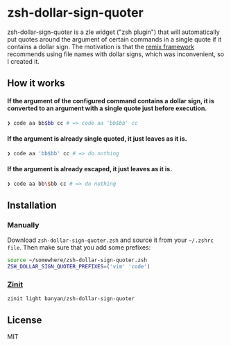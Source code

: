 # zsh-dollar-sign-quoter

zsh-dollar-sign-quoter is a zle widget ("zsh plugin") that will automatically put quotes around the argument of certain commands in a single quote if it contains a dollar sign.
The motivation is that the [remix framework](https://remix.run/docs/en/v1/api/conventions#route-file-conventions) recommends using file names with dollar signs, which was inconvenient, so I created it.

## How it works

#### If the argument of the configured command contains a dollar sign, it is converted to an argument with a single quote just before execution.

```zsh
❯ code aa bb$bb cc # => code aa 'bb$bb' cc
```

#### If the argument is already single quoted, it just leaves as it is.

```zsh
❯ code aa 'bb$bb' cc # => do nothing
```

#### If the argument is already escaped, it just leaves as it is.

```zsh
❯ code aa bb\$bb cc # => do nothing
```

## Installation

### Manually

Download `zsh-dollar-sign-quoter.zsh` and source it from your `~/.zshrc file`. Then make sure that you add some prefixes:

```zsh
source ~/somewhere/zsh-dollar-sign-quoter.zsh
ZSH_DOLLAR_SIGN_QUOTER_PREFIXES=('vim' 'code')
```

### [Zinit](https://github.com/zdharma-continuum/zinit)

```
zinit light banyan/zsh-dollar-sign-quoter
```

## License

MIT
